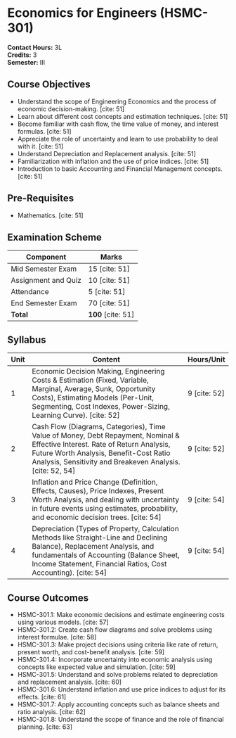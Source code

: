 # Economics for Engineers (HSMC-301)

**Contact Hours:** 3L  
**Credits:** 3  
**Semester:** III

## Course Objectives
* Understand the scope of Engineering Economics and the process of economic decision-making. [cite: 51]
* Learn about different cost concepts and estimation techniques. [cite: 51]
* Become familiar with cash flow, the time value of money, and interest formulas. [cite: 51]
* Appreciate the role of uncertainty and learn to use probability to deal with it. [cite: 51]
* Understand Depreciation and Replacement analysis. [cite: 51]
* Familiarization with inflation and the use of price indices. [cite: 51]
* Introduction to basic Accounting and Financial Management concepts. [cite: 51]

## Pre-Requisites
* Mathematics. [cite: 51]

## Examination Scheme
| Component | Marks |
|-----------|-------|
| Mid Semester Exam | 15 [cite: 51] |
| Assignment and Quiz | 10 [cite: 51] |
| Attendance | 5 [cite: 51] |
| End Semester Exam | 70 [cite: 51] |
| **Total** | **100** [cite: 51] |

## Syllabus
| Unit | Content | Hours/Unit |
|------|---------|-----------|
| 1 | Economic Decision Making, Engineering Costs & Estimation (Fixed, Variable, Marginal, Average, Sunk, Opportunity Costs), Estimating Models (Per-Unit, Segmenting, Cost Indexes, Power-Sizing, Learning Curve). [cite: 52] | 9 [cite: 52] |
| 2 | Cash Flow (Diagrams, Categories), Time Value of Money, Debt Repayment, Nominal & Effective Interest. Rate of Return Analysis, Future Worth Analysis, Benefit-Cost Ratio Analysis, Sensitivity and Breakeven Analysis. [cite: 52, 54] | 9 [cite: 52] |
| 3 | Inflation and Price Change (Definition, Effects, Causes), Price Indexes, Present Worth Analysis, and dealing with uncertainty in future events using estimates, probability, and economic decision trees. [cite: 54] | 9 [cite: 54] |
| 4 | Depreciation (Types of Property, Calculation Methods like Straight-Line and Declining Balance), Replacement Analysis, and fundamentals of Accounting (Balance Sheet, Income Statement, Financial Ratios, Cost Accounting). [cite: 54] | 9 [cite: 54] |

## Course Outcomes
* HSMC-301.1: Make economic decisions and estimate engineering costs using various models. [cite: 57]
* HSMC-301.2: Create cash flow diagrams and solve problems using interest formulae. [cite: 58]
* HSMC-301.3: Make project decisions using criteria like rate of return, present worth, and cost-benefit analysis. [cite: 59]
* HSMC-301.4: Incorporate uncertainty into economic analysis using concepts like expected value and simulation. [cite: 59]
* HSMC-301.5: Understand and solve problems related to depreciation and replacement analysis. [cite: 60]
* HSMC-301.6: Understand inflation and use price indices to adjust for its effects. [cite: 61]
* HSMC-301.7: Apply accounting concepts such as balance sheets and ratio analysis. [cite: 62]
* HSMC-301.8: Understand the scope of finance and the role of financial planning. [cite: 63] 
